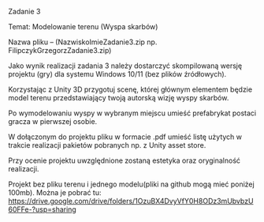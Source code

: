 Zadanie 3

Temat: Modelowanie terenu (Wyspa skarbów)

Nazwa pliku – (NazwiskoImieZadanie3.zip np. FilipczykGrzegorzZadanie3.zip)

Jako wynik realizacji zadania 3 należy dostarczyć skompilowaną wersję projektu (gry) dla
systemu Windows 10/11 (bez plików źródłowych).

Korzystając z Unity 3D przygotuj scenę, której głównym elementem będzie model terenu
przedstawiający twoją autorską wizję wyspy skarbów.

Po wymodelowaniu wyspy w wybranym miejscu umieść prefabrykat postaci gracza
w pierwszej osobie.

W dołączonym do projektu pliku w formacie .pdf umieść listę użytych w trakcie realizacji
pakietów pobranych np. z Unity asset store.

Przy ocenie projektu uwzględnione zostaną estetyka oraz oryginalność realizacji.

Projekt bez pliku terenu i jednego modelu(pliki na github mogą mieć poniżej 100mb). Można je pobrać tu: https://drive.google.com/drive/folders/1OzuBX4DvyVfY0H8ODz3mUbvbzU60FFe-?usp=sharing
